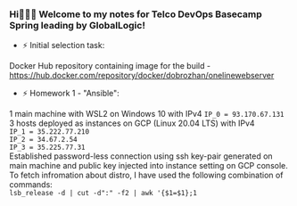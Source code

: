 ### Hi👋👋👋 Welcome to my notes for Telco DevOps Basecamp Spring leading by GlobalLogic!

- ⚡ Initial selection task:

Docker Hub repository containing image for the build - https://hub.docker.com/repository/docker/dobrozhan/onelinewebserver


- ⚡ Homework 1 - "Ansible":
 
1 main machine with WSL2 on Windows 10 with IPv4 `IP_0 = 93.170.67.131`\
3 hosts deployed as instances on GCP (Linux 20.04 LTS) with IPv4\
`IP_1 = 35.222.77.210`\
`IP_2 = 34.67.2.54`\
`IP_3 = 35.225.77.31`\
Established password-less connection using ssh key-pair generated on main machine and public key injected into instance setting on GCP console.\
To fetch infromation about distro, I have used the following combination of commands:\
`lsb_release -d | cut -d":" -f2 | awk '{$1=$1};1`

<!--
**dobrozhan/dobrozhan** is a ✨ _special_ ✨ repository because its `README.md` (this file) appears on your GitHub profile.

Here are some ideas to get you started:

- 🔭 I’m currently working on ...
- 🌱 I’m currently learning ...
- 👯 I’m looking to collaborate on ...
- 🤔 I’m looking for help with ...
- 💬 Ask me about ...
- 📫 How to reach me: ...
- 😄 Pronouns: ...
- ⚡ Fun fact: ...
-->
